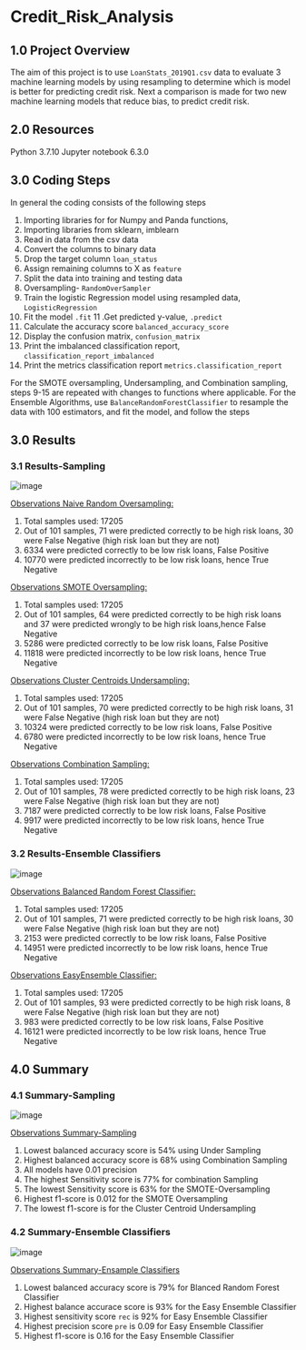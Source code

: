 # Credit_Risk_Analysis

## 1.0 Project Overview
The aim of this project is to use `LoanStats_2019Q1.csv` data to evaluate 3 machine learning models by using resampling to determine which is model
is better for predicting credit risk.
Next a comparison is made for two new machine learning models that reduce bias, to predict credit risk.

## 2.0 Resources
Python 3.7.10
Jupyter notebook 6.3.0

## 3.0 Coding Steps
In general the coding consists of the following steps
1. Importing libraries for for Numpy and Panda functions,
2. Importing libraries from sklearn, imblearn
3. Read in data from the csv data
4. Convert the columns to binary data
5. Drop the target column `loan_status`
6. Assign remaining columns to X as `feature`
7. Split the data into training and testing data 
8. Oversampling- `RandomOverSampler`
9. Train the logistic Regression model using resampled data, `LogisticRegression`
10. Fit the model `.fit`
11 .Get predicted y-value, `.predict`
12. Calculate the accuracy score `balanced_accuracy_score`
13. Display the confusion matrix, `confusion_matrix`
14. Print the imbalanced classification report, `classification_report_imbalanced`
15. Print the metrics classification report `metrics.classification_report`
 
For the SMOTE oversampling, Undersampling, and Combination sampling, steps 9-15 are repeated with changes to functions where applicable.
For the Ensemble Algorithms, use `BalanceRandomForestClassifier` to resample the data with 100 estimators, and fit the model, and follow the steps 
## 3.0 Results
### 3.1 Results-Sampling

![image](https://user-images.githubusercontent.com/85843030/137648423-aa792756-bb6c-4cd6-ae27-55e351e2d406.png)

<ins>Observations Naive Random Oversampling:</ins>
1. Total samples used: 17205
2. Out of 101 samples, 71 were predicted correctly to be high risk loans, 30 were False Negative (high risk loan but they are not)
3. 6334 were predicted correctly to be low risk loans, False Positive
4. 10770 were predicted incorrectly to be low risk loans, hence True Negative


<ins>Observations SMOTE Oversampling:</ins>
1. Total samples used: 17205
2. Out of 101 samples, 64 were predicted correctly to be high risk loans and
   37 were predicted wrongly to be high risk loans,hence False Negative
3. 5286 were predicted correctly to be low risk loans, False Positive
4. 11818 were predicted incorrectly to be low risk loans, hence True Negative


<ins>Observations Cluster Centroids Undersampling:</ins>
1. Total samples used: 17205
2. Out of 101 samples, 70 were predicted correctly to be high risk loans, 31 were False Negative (high risk loan but they are not)
3. 10324 were predicted correctly to be low risk loans, False Positive
4. 6780 were predicted incorrectly to be low risk loans, hence True Negative


<ins>Observations Combination Sampling:</ins>
1. Total samples used: 17205
2. Out of 101 samples, 78 were predicted correctly to be high risk loans, 23 were False Negative (high risk loan but they are not)
3. 7187 were predicted correctly to be low risk loans, False Positive
4. 9917 were predicted incorrectly to be low risk loans, hence True Negative




### 3.2 Results-Ensemble Classifiers

![image](https://user-images.githubusercontent.com/85843030/137651568-f7e44c5b-2135-4ed3-ab98-128c800c7e0d.png)


<ins>Observations Balanced Random Forest Classifier:</ins>
1. Total samples used: 17205
2. Out of 101 samples, 71 were predicted correctly to be high risk loans, 30 were False Negative (high risk loan but they are not)
3. 2153 were predicted correctly to be low risk loans, False Positive
4. 14951 were predicted incorrectly to be low risk loans, hence True Negative


<ins>Observations EasyEnsemble Classifier:</ins>
1. Total samples used: 17205
2. Out of 101 samples, 93 were predicted correctly to be high risk loans, 8 were False Negative (high risk loan but they are not)
3. 983 were predicted correctly to be low risk loans, False Positive
4. 16121 were predicted incorrectly to be low risk loans, hence True Negative

## 4.0 Summary

### 4.1 Summary-Sampling

![image](https://user-images.githubusercontent.com/85843030/137652237-1d74d41e-a61f-4e5b-90cc-515601210660.png)

<ins>Observations Summary-Sampling</ins>
1. Lowest balanced accuracy score is 54% using Under Sampling
2. Highest balanced accuracy score is 68% using Combination Sampling
3. All models have 0.01 precision
4.  The highest Sensitivity score is 77% for combination Sampling
5.  The lowest Sensitivity score is 63% for the SMOTE-Oversampling
6.  Highest f1-score is 0.012 for the SMOTE Oversampling
7.  The lowest f1-score is for the Cluster Centroid Undersampling





### 4.2 Summary-Ensemble Classifiers

![image](https://user-images.githubusercontent.com/85843030/137652181-a6056e10-b52b-4697-a9fa-6f67f0eaeae9.png)

<ins>Observations Summary-Ensample Classifiers</ins>
1. Lowest balanced accuracy score is 79% for Blanced Random Forest Classifier
2. Highest balance accurace score is 93% for the Easy Ensemble Classifier
3. Highest sensitivity score `rec` is 92% for Easy Ensemble Classifier
4. Highest precision score `pre` is 0.09 for Easy Ensemble Classifier
5. Highest f1-score is 0.16 for the Easy Ensemble Classifier





